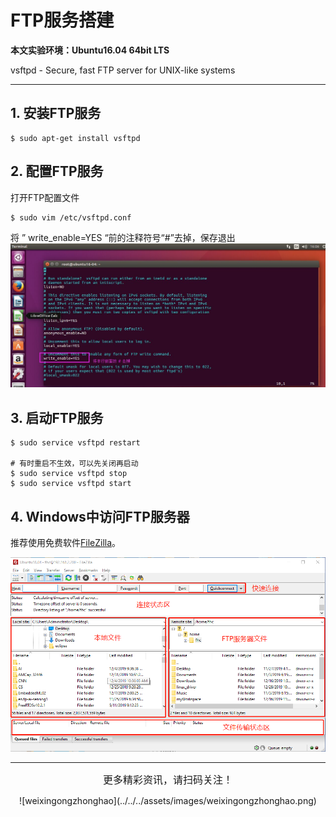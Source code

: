 # FTP服务搭建

**本文实验环境：Ubuntu16.04 64bit LTS**

vsftpd - Secure, fast FTP server for UNIX-like systems

----------

## 1. 安装FTP服务

```
$ sudo apt-get install vsftpd
```

## 2. 配置FTP服务

打开FTP配置文件

``` shell
$ sudo vim /etc/vsftpd.conf 
```
将 ” write_enable=YES “前的注释符号“#”去掉，保存退出
![vsftpd.conf](../../../assets/images/FTP/ftp_vsftpd_conf.jpg)

## 3. 启动FTP服务

```shell
$ sudo service vsftpd restart

# 有时重启不生效，可以先关闭再启动
$ sudo service vsftpd stop
$ sudo service vsftpd start
```

## 4. Windows中访问FTP服务器

推荐使用免费软件[FileZilla](https://filezilla-project.org/)。

![FileZilla](../../../assets/images/EmbeddedSystem/linux/embedded_linux_dev_env/ftp/filezilla.png)


--------------------------

<center><font size="3pt">更多精彩资讯，请扫码关注！</font></center>

<center><p>![weixingongzhonghao](../../../assets/images/weixingongzhonghao.png)</p></center>







